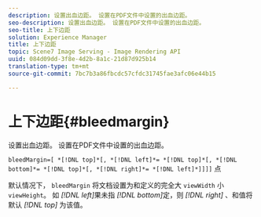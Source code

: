 ```yaml
---
description: 设置出血边距。 设置在PDF文件中设置的出血边距。
seo-description: 设置出血边距。 设置在PDF文件中设置的出血边距。
seo-title: 上下边距
solution: Experience Manager
title: 上下边距
topic: Scene7 Image Serving - Image Rendering API
uuid: 084d09dd-3f8e-4d2b-8a1c-21d87d925b14
translation-type: tm+mt
source-git-commit: 7bc7b3a86fbcdc57cfdc31745fae3afc06e44b15

---
```



# 上下边距{#bleedmargin}

设置出血边距。 设置在PDF文件中设置的出血边距。

`bleedMargin=[ *[!DNL top]*[, *[!DNL left]*= *[!DNL top]*[, *[!DNL bottom]*= *[!DNL top]*[, *[!DNL right]*= *[!DNL left]*]]]]` 点

默认情况下， `bleedMargin` 将文档设置为和定义的完全大 `viewWidth` 小 `viewHeight`。 如 *[!DNL left]*&#x200B;果未指 *[!DNL bottom]*&#x200B;定，则 *[!DNL right]* 、和值将默认 *[!DNL top]* 为该值。
